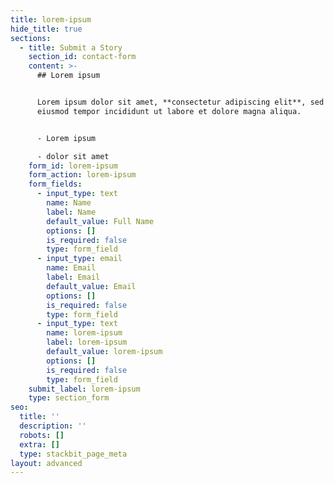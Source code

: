 ```yaml
---
title: lorem-ipsum
hide_title: true
sections:
  - title: Submit a Story
    section_id: contact-form
    content: >-
      ## Lorem ipsum


      Lorem ipsum dolor sit amet, **consectetur adipiscing elit**, sed do
      eiusmod tempor incididunt ut labore et dolore magna aliqua.


      - Lorem ipsum

      - dolor sit amet
    form_id: lorem-ipsum
    form_action: lorem-ipsum
    form_fields:
      - input_type: text
        name: Name
        label: Name
        default_value: Full Name
        options: []
        is_required: false
        type: form_field
      - input_type: email
        name: Email
        label: Email
        default_value: Email
        options: []
        is_required: false
        type: form_field
      - input_type: text
        name: lorem-ipsum
        label: lorem-ipsum
        default_value: lorem-ipsum
        options: []
        is_required: false
        type: form_field
    submit_label: lorem-ipsum
    type: section_form
seo:
  title: ''
  description: ''
  robots: []
  extra: []
  type: stackbit_page_meta
layout: advanced
---
```

